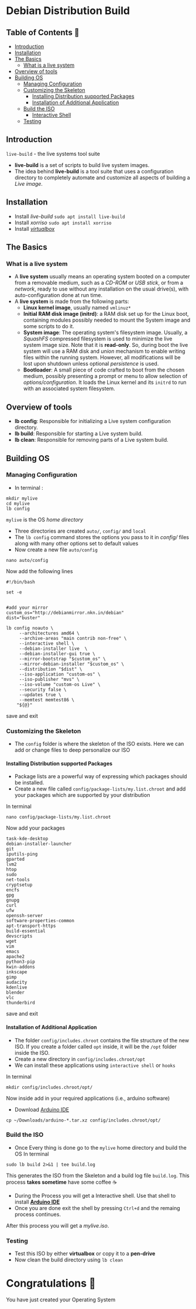 # Debian Distribution Build

## Table of Contents :memo:
- [Introduction](#introduction)
- [Installation](#installation)
- [The Basics](#the-basics)
  - [What is a live system](#what-is-a-live-system)
- [Overview of tools](#overview-of-tools)
- [Building OS](#building-os)
  - [Managing Configuration](#managing-configuration)
  - [Customizing the Skeleton](###customizing-the-skeleton)
    - [Installing Distribution supported Packages](#installing-distribution-supported-packages)
    - [Installation of Additional Application](#installation-of-additional-application)
  - [Build the ISO](#build-the-iso)
    - [Interactive Shell](#interactive-shell)
  - [Testing](#testing)

## Introduction
`live-build` - the live systems tool suite
- __live-build__ is a set of scripts to build live system images. 
- The idea behind __live-build__ is a tool suite that uses a configuration directory to completely automate and customize all aspects of building a *Live image*.

## Installation
- Install *live-build*
`sudo apt install live-build`
- Install *xorriso* 
`sudo apt install xorriso`
- Install *[virtualbox](https://tecadmin.net/install-virtualbox-debian-9-stretch/)*

## The Basics
### What is a live system
- A __live system__ usually means an operating system booted on a computer from a removable medium, such as a *CD-ROM* or *USB stick*, or from a *network*, ready to use without any installation on the usual drive(s), with auto-configuration done at run time.
- A __live system__ is made from the following parts:
  - __Linux kernel image__, usually named `vmlinuz*`
  - __Initial RAM disk image (initrd)__: a RAM disk set up for the Linux boot, containing modules possibly needed to mount the System image and some scripts to do it. 
  - __System image__: The operating system's filesystem image. Usually, a *SquashFS* compressed filesystem is used to minimize the live system image size. Note that it is __read-only__. So, during boot the live system will use a RAM disk and *union* mechanism to enable writing files within the running system. However, all modifications will be lost upon shutdown unless optional *persistence* is used. 
  - __Bootloader__: A small piece of code crafted to boot from the chosen medium, possibly presenting a prompt or menu to allow selection of *options/configuration*. It loads the Linux kernel and its `initrd` to run with an associated system filesystem.

## Overview of tools
- __lb config__: Responsible for initializing a Live system configuration directory.
- __lb build__: Responsible for starting a Live system build.
- __lb clean__: Responsible for removing parts of a Live system build.

## Building OS
### Managing Configuration
- In terminal :
```
mkdir mylive 
cd mylive
lb config
```
`mylive` is the OS *home directory*
- Three directories are created `auto/`, `config/` and `local`
- The `lb config` command stores the options you pass to it in *config/*  files along with many other options set to default values
-  Now create a new file `auto/config`
```
nano auto/config
```
Now add the following lines
```
#!/bin/bash

set -e


#add your mirror
custom_os="http://debianmirror.nkn.in/debian"
dist="buster"

lb config noauto \
     --architectures amd64 \
     --archive-areas "main contrib non-free" \
     --interactive shell \
     --debian-installer live  \
     --debian-installer-gui true \
     --mirror-bootstrap "$custom_os" \
     --mirror-debian-installer "$custom_os" \
     --distribution "$dist" \
     --iso-application "custom-os" \
     --iso-publisher "mvs" \
     --iso-volume "custom-os Live" \
     --security false \
     --updates true \
     --memtest memtest86 \
	"${@}"

```
save and exit

### Customizing the Skeleton
- The `config` folder is where the skeleton of the ISO exists. Here we can add or change files to deep personalize our ISO
#### Installing Distribution supported Packages
- Package lists are a powerful way of expressing which packages should be installed.
- Create a new file called `config/package-lists/my.list.chroot` and add your packages which are supported by your distribution

In terminal
```
nano config/package-lists/my.list.chroot
```
Now add your packages
```
task-kde-desktop
debian-installer-launcher
git
iputils-ping
gparted
lvm2
htop
sudo
net-tools
cryptsetup
encfs
gpg
gnupg
curl
ufw
openssh-server
software-properties-common
apt-transport-https
build-essential
devscripts
wget
vim
emacs
apache2
python3-pip
kwin-addons
inkscape
gimp
audacity
kdenlive
blender
vlc
thunderbird

```
save and exit

#### Installation of Additional Application
- The folder `config/includes.chroot` contains the file structure of the new ISO. If you create a folder called `opt` inside, it will be the `/opt` folder inside the ISO.
- Create a new directory in `config/includes.chroot/opt`
- We can install these applications using `interactive shell` or `hooks`

In terminal
```
mkdir config/includes.chroot/opt/
```
Now inside add in your required applications (i.e., arduino software)
- Download [Arduino IDE](https://www.arduino.cc/en/main/software)
```
cp ~/Downloads/arduino-*.tar.xz config/includes.chroot/opt/
```

### Build the ISO
- Once Every thing is done go to the `mylive` home directory and build the OS
In terminal
```
sudo lb build 2>&1 | tee build.log
```
This generates the ISO from the Skeleton and a build log file  `build.log`. This process __takes sometime__ have some coffee :coffee:
- During the Process you will get a Interactive shell. Use that shell to install  [__Arduino IDE__](https://www.arduino.cc/en/guide/linux)
- Once you are done exit the shell by pressing `Ctrl+d` and the remaing process continues.

 After this process you will get a *mylive.iso*.
  
### Testing
- Test this ISO by either __virtualbox__ or copy it to a __pen-drive__
- Now clean the build directory using `lb clean`
 
# Congratulations :beer:
You have just created your Operating System
  

